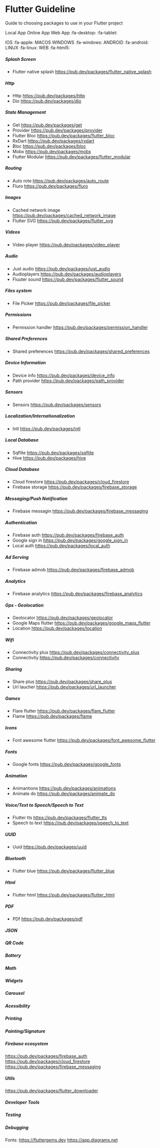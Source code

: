 # Flutter Guideline
Guide to choosing packages to use in your Flutter project

Local App 
Online App
Web App
:fa-desktop:
:fa-tablet:

IOS :fa-apple:
MACOS
WINDOWS :fa-windows:
ANDROID :fa-android:
LINUX :fa-linux:
WEB :fa-html5:

##### Splash Screen
- Flutter native splash https://pub.dev/packages/flutter_native_splash
##### Http
- Http https://pub.dev/packages/http
- Dio https://pub.dev/packages/dio
##### State Management
- Get https://pub.dev/packages/get
- Provider https://pub.dev/packages/provider
- Flutter Bloc https://pub.dev/packages/flutter_bloc
- RxDart https://pub.dev/packages/rxdart
- Bloc https://pub.dev/packages/bloc
- Mobx https://pub.dev/packages/mobx
- Flutter Modular https://pub.dev/packages/flutter_modular
##### Routing
- Auto rote https://pub.dev/packages/auto_route
- Fluro https://pub.dev/packages/fluro
##### Images
- Cached network image https://pub.dev/packages/cached_network_image
- Flutter SVG https://pub.dev/packages/flutter_svg
##### Videos
- Video player https://pub.dev/packages/video_player
##### Audio
- Just audio https://pub.dev/packages/just_audio
- Audioplayers https://pub.dev/packages/audioplayers
- Fluuter sound https://pub.dev/packages/flutter_sound
##### Files system
- File Picker https://pub.dev/packages/file_picker
##### Permissions
- Permission handler https://pub.dev/packages/permission_handler
##### Shared Preferences
- Shared preferences https://pub.dev/packages/shared_preferences
##### Device Information
- Device info https://pub.dev/packages/device_info
- Path provider https://pub.dev/packages/path_provider
##### Sensors
- Sensors https://pub.dev/packages/sensors
##### Localization/Internationalization
- Intl https://pub.dev/packages/intl
##### Local Database
- Sqflite https://pub.dev/packages/sqflite
- Hive https://pub.dev/packages/hive
##### Cloud Database
- Cloud firestore https://pub.dev/packages/cloud_firestore
- Firebase storage https://pub.dev/packages/firebase_storage
##### Messaging/Push Notification
- Firebase messagin https://pub.dev/packages/firebase_messaging
##### Authentication
- Firebase auth https://pub.dev/packages/firebase_auth
- Google sign in https://pub.dev/packages/google_sign_in
- Local auth https://pub.dev/packages/local_auth
##### Ad Serving
- Firebase admob https://pub.dev/packages/firebase_admob
##### Analytics
- Firebase analytics https://pub.dev/packages/firebase_analytics
##### Gps - Geolocation
- Geolocator https://pub.dev/packages/geolocator
- Google Maps flutter https://pub.dev/packages/google_maps_flutter
- Location https://pub.dev/packages/location
##### Wifi
- Connectivity plus https://pub.dev/packages/connectivity_plus
- Connectivity https://pub.dev/packages/connectivity
##### Sharing
- Share plus https://pub.dev/packages/share_plus
- Url laucher https://pub.dev/packages/url_launcher
##### Games
- Flare flutter https://pub.dev/packages/flare_flutter
- Flame https://pub.dev/packages/flame
##### Icons
- Font awesome flutter https://pub.dev/packages/font_awesome_flutter
##### Fonts
- Google fonts https://pub.dev/packages/google_fonts
##### Animation
- Animantions https://pub.dev/packages/animations
- Animate do https://pub.dev/packages/animate_do
##### Voice/Text to Speech/Speech to Text
- Flutter tts https://pub.dev/packages/flutter_tts
- Speech to text https://pub.dev/packages/speech_to_text
##### UUID
- Uuid https://pub.dev/packages/uuid
##### Bluetooth
- Flutter blue https://pub.dev/packages/flutter_blue
##### Html
- Flutter html https://pub.dev/packages/flutter_html
##### PDF
- PDf https://pub.dev/packages/pdf
##### JSON
##### QR Code
##### Battery
##### Math
##### Widgets
##### Carousel
##### Acessibility
##### Printing
##### Painting/Signature

##### Firebase ecosystem
https://pub.dev/packages/firebase_auth
https://pub.dev/packages/cloud_firestore
https://pub.dev/packages/firebase_messaging

##### Utils
https://pub.dev/packages/flutter_downloader

##### Developer Tools
##### Testing
##### Debugging

Fonts:
https://fluttergems.dev
https://app.diagrams.net
